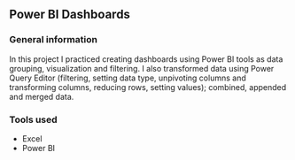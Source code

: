 ## Power BI Dashboards

### General information

In this project I practiced creating dashboards using Power BI tools as data grouping, visualization and filtering. I also transformed data using Power Query Editor (filtering, setting data type, unpivoting columns and transforming columns, reducing rows, setting values); combined, appended and merged data.

### Tools used

+ Excel
+ Power BI
